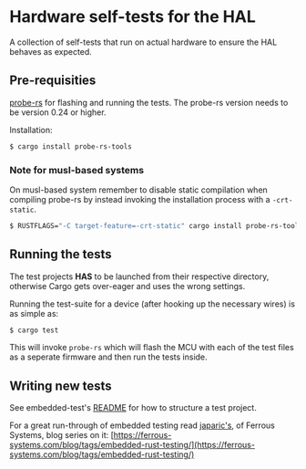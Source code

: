 # Hardware self-tests for the HAL
A collection of self-tests that run on actual hardware to ensure the HAL
behaves as expected.

## Pre-requisities
[probe-rs](https://probe.rs/) for flashing and running the tests. The probe-rs version needs
to be version 0.24 or higher.

Installation:
```sh
$ cargo install probe-rs-tools
```

### Note for musl-based systems
On musl-based system remember to disable static compilation when compiling probe-rs by instead
invoking the installation process with a `-crt-static`.

```sh
$ RUSTFLAGS="-C target-feature=-crt-static" cargo install probe-rs-tools
```

## Running the tests
The test projects **HAS** to be launched from their respective directory, otherwise Cargo
gets over-eager and uses the wrong settings.

Running the test-suite for a device (after hooking up the necessary wires) is as simple as:

```sh
$ cargo test
```

This will invoke `probe-rs` which will flash the MCU with each of the test files as a
seperate firmware and then run the tests inside.

## Writing new tests
See embedded-test's [README](https://github.com/probe-rs/embedded-test/) for how to
structure a test project.

For a great run-through of embedded testing read [japaric's](https://github.com/japaric/), of
Ferrous Systems, blog series on it:
[https://ferrous-systems.com/blog/tags/embedded-rust-testing/](https://ferrous-systems.com/blog/tags/embedded-rust-testing/)

